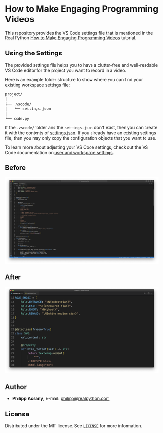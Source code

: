 # How to Make Engaging Programming Videos

This repository provides the VS Code settings file that is mentioned in the Real Python [How to Make Engaging Programming Videos](https://realpython.com/making-programming-videos/) tutorial.

## Using the Settings

The provided settings file helps you to have a clutter-free and well-readable VS Code editor for the project you want to record in a video.

Here is an example folder structure to show where you can find your existing workspace settings file:

```
project/
│
├── .vscode/
│   └── settings.json
│
└── code.py
```

If the `.vscode/` folder and the `settings.json` don't exist, then you can create it with the contents of [settings.json](settings.json). If you already have an existing settings file, then you may only copy the configuration objects that you want to use.

To learn more about adjusting your VS Code settings, check out the VS Code documentation on [user and workspace settings](https://code.visualstudio.com/docs/getstarted/settings#_settingsjson).

## Before

[![Before](before.png)](before.png)

## After

[![After](after.png)](after.png)

## Author

- **Philipp Acsany**, E-mail: [philipp@realpython.com](philipp@realpython.com)

## License

Distributed under the MIT license. See [`LICENSE`](../LICENSE) for more information.

